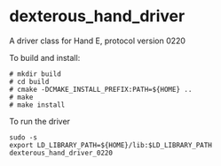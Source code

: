 # dexterous_hand_driver
A driver class for Hand E, protocol version 0220

To build and install:

```
# mkdir build
# cd build
# cmake -DCMAKE_INSTALL_PREFIX:PATH=${HOME} ..
# make
# make install
```

To run the driver

```
sudo -s
export LD_LIBRARY_PATH=${HOME}/lib:$LD_LIBRARY_PATH
dexterous_hand_driver_0220
```
